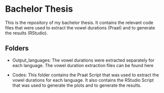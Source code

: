 # Bachelor Thesis
This is the repository of my bachelor thesis. It contains the relevant code files that were used to extract the vowel durations (Praat) and to generate the results (RStudio).


## Folders

- Output_languages:
  The vowel durations were extracted separately for each language. The vowel duration extraction files can be found here

- Codes:
  This folder contains the Praat Script that was used to extract the vowel durations for each language. It also contains the RStudio Script that was used to generate the plots and to generate the results.
